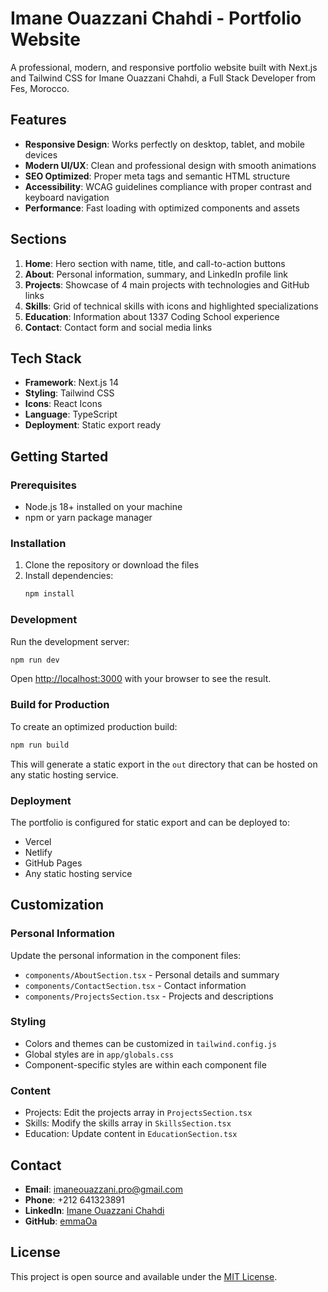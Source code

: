 # Imane Ouazzani Chahdi - Portfolio Website

A professional, modern, and responsive portfolio website built with Next.js and Tailwind CSS for Imane Ouazzani Chahdi, a Full Stack Developer from Fes, Morocco.

## Features

- **Responsive Design**: Works perfectly on desktop, tablet, and mobile devices
- **Modern UI/UX**: Clean and professional design with smooth animations
- **SEO Optimized**: Proper meta tags and semantic HTML structure
- **Accessibility**: WCAG guidelines compliance with proper contrast and keyboard navigation
- **Performance**: Fast loading with optimized components and assets

## Sections

1. **Home**: Hero section with name, title, and call-to-action buttons
2. **About**: Personal information, summary, and LinkedIn profile link
3. **Projects**: Showcase of 4 main projects with technologies and GitHub links
4. **Skills**: Grid of technical skills with icons and highlighted specializations
5. **Education**: Information about 1337 Coding School experience
6. **Contact**: Contact form and social media links

## Tech Stack

- **Framework**: Next.js 14
- **Styling**: Tailwind CSS
- **Icons**: React Icons
- **Language**: TypeScript
- **Deployment**: Static export ready

## Getting Started

### Prerequisites

- Node.js 18+ installed on your machine
- npm or yarn package manager

### Installation

1. Clone the repository or download the files
2. Install dependencies:
   ```bash
   npm install
   ```

### Development

Run the development server:

```bash
npm run dev
```

Open [http://localhost:3000](http://localhost:3000) with your browser to see the result.

### Build for Production

To create an optimized production build:

```bash
npm run build
```

This will generate a static export in the `out` directory that can be hosted on any static hosting service.

### Deployment

The portfolio is configured for static export and can be deployed to:
- Vercel
- Netlify
- GitHub Pages
- Any static hosting service

## Customization

### Personal Information
Update the personal information in the component files:
- `components/AboutSection.tsx` - Personal details and summary
- `components/ContactSection.tsx` - Contact information
- `components/ProjectsSection.tsx` - Projects and descriptions

### Styling
- Colors and themes can be customized in `tailwind.config.js`
- Global styles are in `app/globals.css`
- Component-specific styles are within each component file

### Content
- Projects: Edit the projects array in `ProjectsSection.tsx`
- Skills: Modify the skills array in `SkillsSection.tsx`
- Education: Update content in `EducationSection.tsx`

## Contact

- **Email**: imaneouazzani.pro@gmail.com
- **Phone**: +212 641323891
- **LinkedIn**: [Imane Ouazzani Chahdi](https://www.linkedin.com/in/imane-ouazzani-chahdi)
- **GitHub**: [emmaOa](https://github.com/emmaOa)

## License

This project is open source and available under the [MIT License](LICENSE).
